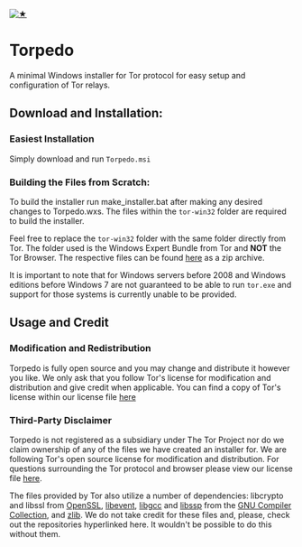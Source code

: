[![★](https://img.shields.io/github/stars/sammygrey/Torpedo?label=❤)](https://github.com/sammygrey/Torpedo/stargazers)

# Torpedo

A minimal Windows installer for Tor protocol for easy setup and configuration of Tor relays.

## Download and Installation:

### Easiest Installation

Simply download and run `Torpedo.msi`

### Building the Files from Scratch:

To build the installer run make_installer.bat after making any desired changes to Torpedo.wxs. The files within the `tor-win32` folder are required to build the installer.

Feel free to replace the `tor-win32` folder with the same folder directly from Tor. The folder used is the Windows Expert Bundle from Tor and **NOT** the Tor Browser. The respective files can be found [here](https://www.torproject.org/download/tor/) as a zip archive.

It is important to note that for Windows servers before 2008 and Windows editions before Windows 7 are not guaranteed to be able to run `tor.exe` and support for those systems is currently unable to be provided.

## Usage and Credit

### Modification and Redistribution

Torpedo is fully open source and you may change and distribute it however you like. We only ask that you follow Tor's license for modification and distribution and give credit when applicable. You can find a copy of Tor's license within our license file [here](https://github.com/sammygrey/Torpedo/LICENSE)

### Third-Party Disclaimer

Torpedo is not registered as a subsidiary under The Tor Project nor do we claim ownership of any of the files we have created an installer for. We are following Tor's open source license for modification and distribution. For questions surrounding the Tor protocol and browser please view our license file [here](https://github.com/sammygrey/Torpedo/blob/main/LICENSE).

The files provided by Tor also utilize a number of dependencies: libcrypto and libssl from [OpenSSL](https://github.com/openssl/openssl), [libevent](https://github.com/libevent/libevent), [libgcc](https://github.com/gcc-mirror/gcc/tree/master/libgcc) and [libssp](https://github.com/gcc-mirror/gcc/tree/master/libssp) from the [GNU Compiler Collection](https://github.com/gcc-mirror/gcc), and [zlib](https://github.com/madler/zlib). We do not take credit for these files and, please, check out the repositories hyperlinked here. It wouldn't be possible to do this without them.
